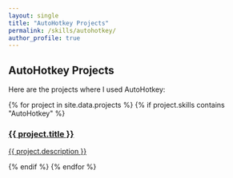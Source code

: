 ```yaml
---
layout: single
title: "AutoHotkey Projects"
permalink: /skills/autohotkey/
author_profile: true
---
```


## AutoHotkey Projects

Here are the projects where I used AutoHotkey:

<div class="skills-grid">
  {% for project in site.data.projects %}
    {% if project.skills contains "AutoHotkey" %}
      <div class="tile">
        <a href="{{ project.url }}">
          <h3>{{ project.title }}</h3>
          <p>{{ project.description }}</p>
        </a>
      </div>
    {% endif %}
  {% endfor %}
</div>
